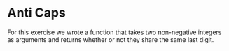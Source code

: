 Anti Caps
====================

For this exercise we wrote a function that takes two non-negative integers as arguments and returns whether or not they share the same last digit.
